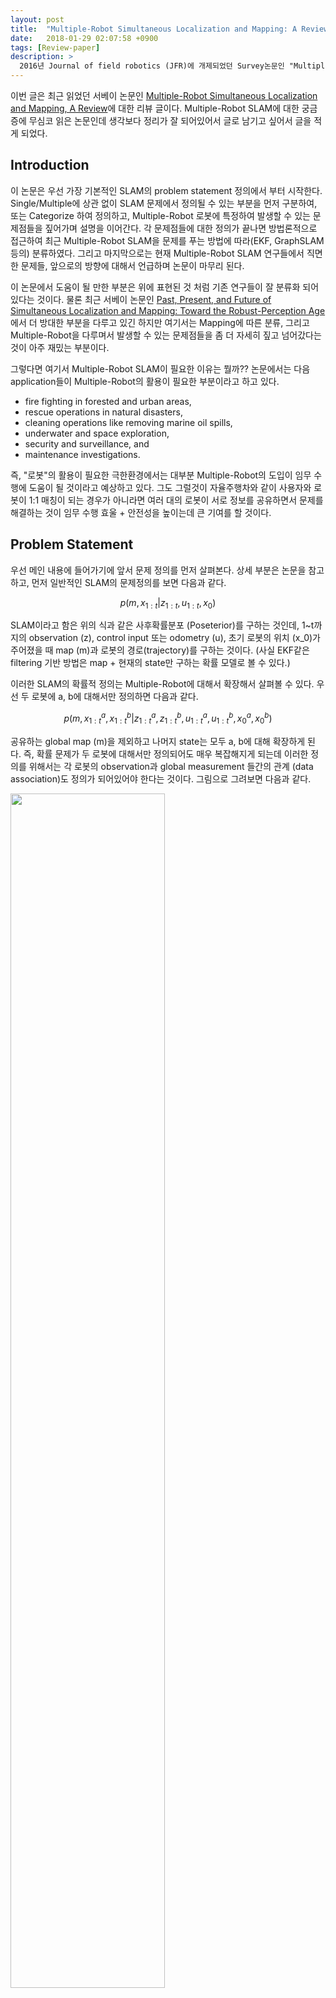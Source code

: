```yaml
---
layout: post
title:  "Multiple-Robot Simultaneous Localization and Mapping: A Review"
date:   2018-01-29 02:07:58 +0900
tags: [Review-paper]
description: >
  2016년 Journal of field robotics (JFR)에 개제되었던 Survey논문인 "Multiple-Robot Simultaneous Localization and Mapping, A Review"에 대한 리뷰 포스트 이다.
---
```


이번 글은 최근 읽었던 서베이 논문인 [Multiple-Robot Simultaneous Localization and Mapping, A Review](http://onlinelibrary.wiley.com/doi/10.1002/rob.21620/abstract)에 대한 리뷰 글이다. Multiple-Robot SLAM에 대한 궁금증에 무심코 읽은 논문인데 생각보다 정리가 잘 되어있어서 글로 남기고 싶어서 글을 적게 되었다.

## Introduction
이 논문은 우선 가장 기본적인 SLAM의 problem statement 정의에서 부터 시작한다. Single/Multiple에 상관 없이 SLAM 문제에서 정의될 수 있는 부분을 먼저 구분하여, 또는 Categorize 하여 정의하고, Multiple-Robot 로봇에 특정하여 발생할 수 있는 문제점들을 짚어가며 설명을 이어간다. 각 문제점들에 대한 정의가 끝나면 방법론적으로 접근하여 최근 Multiple-Robot SLAM을 문제를 푸는 방법에 따라(EKF, GraphSLAM 등의) 분류하였다. 그리고 마지막으로는 현재 Multiple-Robot SLAM 연구들에서 직면한 문제들, 앞으로의 방향에 대해서 언급하며 논문이 마무리 된다.

이 논문에서 도움이 될 만한 부분은 위에 표현된 것 처럼 기존 연구들이 잘 분류화 되어있다는 것이다. 물론 최근 서베이 논문인 [Past, Present, and Future of Simultaneous Localization and Mapping: Toward the Robust-Perception Age](http://rpg.ifi.uzh.ch/docs/TRO16_cadena.pdf)에서 더 방대한 부분을 다루고 있긴 하지만 여기서는 Mapping에 따른 분류, 그리고 Multiple-Robot을 다루며서 발생할 수 있는 문제점들을 좀 더 자세히 짚고 넘어갔다는 것이 아주 재밌는 부분이다.

그렇다면 여기서 Multiple-Robot SLAM이 필요한 이유는 뭘까?? 논문에서는 다음 application들이 Multiple-Robot의 활용이 필요한 부분이라고 하고 있다.

- fire fighting in forested and urban areas,
- rescue operations in natural disasters,
- cleaning operations like removing marine oil spills,
- underwater and space exploration,
- security and surveillance, and
- maintenance investigations.

즉, "로봇"의 활용이 필요한 극한환경에서는 대부분 Multiple-Robot의 도입이 임무 수행에 도움이 될 것이라고 예상하고 있다. 그도 그럴것이 자율주행차와 같이 사용자와 로봇이 1:1 매칭이 되는 경우가 아니라면 여러 대의 로봇이 서로 정보를 공유하면서 문제를 해결하는 것이 임무 수행 효울 + 안전성을 높이는데 큰 기여를 할 것이다.

## Problem Statement
우선 메인 내용에 들어가기에 앞서 문제 정의를 먼저 살펴본다. 상세 부분은 논문을 참고하고, 먼저 일반적인 SLAM의 문제정의를 보면 다음과 같다.

$$ p(m, x_{1:t}|z_{1:t},u_{1:t},x_0)$$

SLAM이라고 함은 위의 식과 같은 사후확률분포 (Poseterior)를 구하는 것인데, 1~t까지의 observation (z), control input 또는 odometry (u), 초기 로봇의 위치 (x_0)가 주어졌을 때 map (m)과 로봇의 경로(trajectory)를 구하는 것이다. (사실 EKF같은 filtering 기반 방법은 map + 현재의 state만 구하는 확률 모델로 볼 수 있다.)

이러한 SLAM의 확률적 정의는 Multiple-Robot에 대해서 확장해서 살펴볼 수 있다. 우선 두 로봇에 a, b에 대해서만 정의하면 다음과 같다.

$$ p(m, x^a_{1:t}, x^b_{1:t}|z^a_{1:t}, z^b_{1:t},u^a_{1:t}, u^b_{1:t}, x^a_0, x^b_0)$$

공유하는 global map (m)을 제외하고 나머지 state는 모두 a, b에 대해 확장하게 된다. 즉, 확률 문제가 두 로봇에 대해서만 정의되어도 매우 복잡해지게 되는데 이러한 정의를 위해서는 각 로봇의 observation과 global measurement 들간의 관계 (data association)도 정의가 되어있어야 한다는 것이다. 그림으로 그려보면 다음과 같다.

<img align="middle" src="/image/posts/Review-paper/2018-01-29-Multi_robot_survey/multi_prob_state.png" width="70%">

## SLAM의 3가지 이슈
우선 SLAM을 구성하는 3가지 요소를 살펴보면 1) sensors 2) data processing 3) map representation으로 나타낼 수 있다. 용어에 맞게 사용하는 센서, 데이터 처리 방법 (알고리즘), 그리고 맵의 표현 방법 이렇게 3가지 이슈들이 정리가 되어야 하나의 SLAM method를 완성할 수 있다. 저자가 논문에서 정리한 표를 보면 다음과 같다.

<img align="middle" src="/image/posts/Review-paper/2018-01-29-Multi_robot_survey/slam_3_issues.png" width="70%">

여기서 센서는 환경에 따라서 달라지기도 하고, 플랫폼이나 용도에 따라서 달라지기 때문에 일관되게 표현할 수 없지만 acoustic sensor와 같이 수중에서만 되는 센서도 있을 수 있으며 LiDAR와 같이 지상에서 좀 더 많이 사용되는 센서가 있을 수도 있다. Data processing 같은 경우는 크게 Filtering / Smoothing / AI 로 나눌 수가 있다.

#### Map representation에 따른 구분
여기서 재밌는 부분은 바로 map representation에 대한 부분이다. 사실 위와 같이 센서나 데이터 처리에 대한 내용은 다른 논문에서도 자주 언급되기 때문에 이미 파악하고 있을 수도 있는 내용인데 map representation같은 경우는 이 논문처럼 분류해놓은 것을 자주 보진 못한 것 같다. 논문에는 자세하게 표현되어 있지만 결과적으로 정리된 표를 보면 아래와 같다.

<img align="middle" src="/image/posts/Review-paper/2018-01-29-Multi_robot_survey/map_representation.png" width="60%">

논문에 표현된 map representation에 대한 예시들을 보면 다음과 같다. Topological map을 그림상의 점들과 연결된 링크들 처럼 보통 metric 정보 없이 (metric은 다시 embedding이 가능하니까) 노드들 간의 연결성을 보는 관점이고, semantic map은 map에 semantic 정보 (object, region labeling과 같은)를 추가해서 표현한 맵이다. 그리고 appearance map을 일반적으로 그래프로 표현되며 각 노드가 geometric 정보가 아닌 그림처럼 사진이나 또는 압축된 appearance 정보등으로 표현된 맵을 의미한다.

<img align="middle" src="/image/posts/Review-paper/2018-01-29-Multi_robot_survey/map_representation_ex.png" width="90%">

#### Data processing에 따른 구분
Map을 어떻게 표현할 것인가에 대해서 위에서 구분지어 살펴봤으면, 이번에는 Data processing, 즉 SLAM 문제를 풀기위한 방법론에서 구분지어 살펴볼 수 있다. 위의 표에서 Data processing에는 **Filtering**, **Smoothing**, **AI** 이렇게 3가지 방법으로 구별할 수 있다. Filtering 기반 방법에서 대표되는 방법은 우리가 흔히 아는 EKF (Extended Kalman Filter) SLAM, EIF (Extended Information Filter) SLAM, PF (Particle Filter) SLAM을 예시로 들 수 있다. 기본적으로 Filtering 기반 방법은 **로봇의 현재 위치와 맵**을 구하기 위한 목표로 삼는다. 반면 Smoothing은 기본적으로 **로봇의 전체 경로**를 구하는 목적으로 하고 (Pose graph SLAM의 경우에는) 추가적으로 맵을 함께 업데이트 하는 경우가 많다. AI 기반 방법은 이와는 별개로 학습을 통해서 Localization이나 Place recognition을 하는 연구가 많다. 이러한 연구들도 표로 정리해 보면 다음과 같이 관련 연구의 장, 단점과 함께 살펴볼 수 있다.

<img align="middle" src="/image/posts/Review-paper/2018-01-29-Multi_robot_survey/slam_comparison.png" width="90%">


## Multiple-Robot SLAM
Multiple-Robot의 SLAM에 대한 설명이 나오기 까지 설명이 꽤나 길었다. 하지만 Multiple-Robot도 기본적인 문제는 위에서 언급한 내용들의 확장이므로 꼭 필요한 부분이긴 하다. 거두절미하고, 이번 챕터에서는 Multiple-Robot의 Data 처리에 따른 구분과 Multiple-Robot SLAM에서 문제가 되는 10가지 문제점들을 한번 살펴보자.

### Multiple-Robot SLAM에 고려해야 할 4가지 질문들
Multiple-Robot SLAM에 있어서 다음 4가지 질문들이 필수적으로 고려되어야 한다.
1. 어떤 타입의 데이터를 주고 받을 것인가 (Data Sharing)
2. 어떻게 통신할 것인가 (Data Communication)
3. 어디에서 데이터를 처리할 것인가 (Data Distribution)
4. 어떻게 데이터를 처리할 것인가 (Data Processing)

이 4가지 질문은 내가 원하는 플랫폼에 따라서, 처리해야하는 문제에 따라서 다르게 답변할 수 있다. 각 문제에 대해서 예를 들어보면 1) 데이터는 일반적인 raw data를 주고 받을수도 있고, map이나 pose같은 처리된 데이터를 받을 수도 있고 2) 통신 방법과 통신의 안정성, 허용가능한 bandwidth에 대한 고민이 필요하고 3) 각 로봇에서 주변 로봇들의 데이터를 확보하고 각각 SLAM문제를 처리할지, 또는 한 agent에서 전체 로봇들의 데이터를 종합해서 처리할지 4) Filtering 기반으로 문제를 풀지, Graph로 문제를 풀지.. 등등의 고려사항들이 나올 수 있다.

이러한 문제들에 대해서 표로 나타내면 다음과 같다.

<img align="middle" src="/image/posts/Review-paper/2018-01-29-Multi_robot_survey/multi_four_data.png" width="70%">

대부분의 용어는 직관적으로 파악할 수 있는데 Data distribution에는 centralized, decentralized, distributed, nondistributed는 어떤 방법인지 쉽게 파악이 안된다. 이 문제 들에 대해 저자의 설명을 보면 다음과 같이 나눌 수 있다.

- Centralized: 임무 수행을 위한 연산이 사전에 지정된 로봇이나 외부 에이전트에 의해 이뤄지는 구조 (서버에서 문제를 해결)
- Decentralized: 각각의 로봇이 연산을 독립적으로 수행하는 구조, 이 경우 각 로봇 모두 문제를 풀기위한 충분한 computation power가 요구 (예를 들면, 여러대의 로봇이 서로 인접한 또는 전체 데이터를 주고 받고 각각 연산을 해서 독립적으로 임무를 수행할 수 있는 구조)
- Distributed: 임무 수행을 위한 연산을 여러 에이전트에서 나누어서 수행하는 구조 (예를 들면, 전체 맵에서 각 부분별로 나누어 문제를 해결하는 구조)

### Multiple-Robot SLAM이 어려운 10가지 이유
이제 Multiple-Robot에 대한 마지막 챕터이다. Multiple-Robot SLAM을 하면서 문제가 되는 10가지를 먼저 리스트업 해보면 다음과 같다.

1. **Relative Poses of Robots**: 각 로봇은 각자 자신이 기준되는 coordinate system을 가지고 있을텐데, 데이터를 종합하려면 로봇들 서로의 relative 정보를 알아야 한다.
2. **Uncertainty of the Relative Poses**: 위와 마찬가지로 각 로봇이 가지는 uncertainty는 각각이 지난 경로나 주변 measurement에 따라 다를텐데 이에 대한 uncertainty diff가 고려되어야 한다.
3. **Updating Maps and Poses**: 우선 로봇의 상대적 위치를 찾더라도 맵 정보가 업데이트 디ㅗ면서 로봇의 위치도 함께 보정이 되는데 이를 다시 로봇들이 반영하는 것이 고려되어야 한다.
4. **Line-of-sight Observations**: 여러 대의 로봇이 동시에 임무 수행을 할 때 로봇이 같은 시점에 함께 관측할 수 있는 observation을 파악해야 Multiple-Robot 문제를 좀 더 쉽게 할 수 있다.
5. **Closing Loops**: 각 로봇이 만든 서로 다른 맵 상에서 Loop closing을 할 수 있는 방법이 고려되어야 한다.
6. **Complexity**: 일반적으로 로봇에서는 real-time 성능이 필요하기 때문에 데이터 처리 속도를 고려해야 한다.
7. **Communications**: 어떤 방법으로 통신할 지, 어떤 데이터를 얼마만큼의 전송량을 가지고 주고 받을 지 고려해야 한다.
8. **Heterogeneous Vehicles and Sensors**: Platform이나 센서 정보가 다른 경우 서로 다른 정보들을 어떻게 association 할지 고려해야 한다.
9. **Synchronization**: 각각 로봇은 하드웨어 적으로 분리되어 있기 때문에 각 플랫폼의 system time에 따라 sync가 floating되어 있는데 각 로봇들의 sync를 얼마나 잘 맞출 수 있는지가 중요하다.
10. **Performance Measure**: Performance를 측정할 수 있는 measure를 찾는 것이 중요하다. (여러대의 실제 로봇 trajectory를 구하기가 쉽지 않기 때문)

논문에도 잘 설명이 되어있지만 각 부분을 간략히 보면 위와 같이 요약해서 볼 수 있다. 저자는 이 부분도 역시 표로 정리하고, 위 문제들을 고려한 Multiple-Robot SLAM 논문들도 함께 리스트를 제공하였다.

<img align="middle" src="/image/posts/Review-paper/2018-01-29-Multi_robot_survey/prob_multi_robot.png" width="70%">


## Conclusion
제목은 Multiple-Robot의 SLAM이지만 SLAM에 대해서 전반적인 내용도 알차게 들어있던 논문이었다. 본문이 워낙 길어서 _무려 46페이지에 달하는_ 분량이기 때문에 전체를 모두 요약하지는 못했지만 내가 보았을 때 한번쯤 키워드를 기억해두면 좋을 것 같은 부분을 요약하였다. 이외에도 method 부분을 좀 더 상세히 보고 그 중 재미있던 아이디어들만 살펴보면 다음과 같다.

- Duplicate landmark 검사를 위한 sequential nearest neighbor test
- Cooperative Positioning System
    - Parent-child robot이 이동-정지를 하며 위치 보정
- Manifold representation을 이용한 map 표현
- Reinforcement Learning등을 통해 언제 map merging을 할 것인지 학습
- Map 들간에 중복영역이나 유사성 판단을 위해 space transform
    - Hough transform등을 이용해서 map merging candidate selection
- Topological approach 에서 probabilistic generalized voronoi diagram

다음 Survey 페이퍼는 조금 더 시간을 들여서 가장 최근 SLAM survey 논문이자 2016년 TRO에 개제되었던
[Past, Present, and Future of Simultaneous Localization and Mapping: Toward the Robust-Perception Age](http://rpg.ifi.uzh.ch/docs/TRO16_cadena.pdf)를 정리해보도록 하자.
